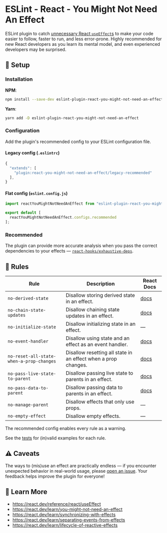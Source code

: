# ESLint - React - You Might Not Need An Effect

ESLint plugin to catch [unnecessary React `useEffect`s](https://react.dev/learn/you-might-not-need-an-effect) to make your code easier to follow, faster to run, and less error-prone. Highly recommended for new React developers as you learn its mental model, and even experienced developers may be surprised.

## 🚀 Setup

### Installation

**NPM**:

```bash
npm install --save-dev eslint-plugin-react-you-might-not-need-an-effect
```

**Yarn**:

```bash
yarn add -D eslint-plugin-react-you-might-not-need-an-effect
```

### Configuration

Add the plugin's recommended config to your ESLint configuration file.

#### Legacy config (`.eslintrc`)

```js
{
  "extends": [
    "plugin:react-you-might-not-need-an-effect/legacy-recommended"
  ],
}
```

#### Flat config (`eslint.config.js`)

```js
import reactYouMightNotNeedAnEffect from "eslint-plugin-react-you-might-not-need-an-effect";

export default [
  reactYouMightNotNeedAnEffect.configs.recommended
];
```

### Recommended

The plugin can provide more accurate analysis when you pass the correct dependencies to your effects — [`react-hooks/exhaustive-deps`](https://www.npmjs.com/package/eslint-plugin-react-hooks).

## 🔎 Rules

| Rule | Description | React Docs |
|------|-------------|---------------|
| `no-derived-state` | Disallow storing derived state in an effect. | [docs](https://react.dev/learn/you-might-not-need-an-effect#updating-state-based-on-props-or-state) |
| `no-chain-state-updates` | Disallow chaining state updates in an effect. | [docs](https://react.dev/learn/you-might-not-need-an-effect#chains-of-computations) |
| `no-initialize-state` | Disallow initializing state in an effect. | — |
| `no-event-handler` | Disallow using state and an effect as an event handler. | [docs](https://react.dev/learn/you-might-not-need-an-effect#sharing-logic-between-event-handlers) |
| `no-reset-all-state-when-a-prop-changes` | Disallow resetting all state in an effect when a prop changes. | [docs](https://react.dev/learn/you-might-not-need-an-effect#resetting-all-state-when-a-prop-changes) |
| `no-pass-live-state-to-parent` | Disallow passing live state to parents in an effect. | [docs](https://react.dev/learn/you-might-not-need-an-effect#notifying-parent-components-about-state-changes) |
| `no-pass-data-to-parent` | Disallow passing data to parents in an effect. | [docs](https://react.dev/learn/you-might-not-need-an-effect#passing-data-to-the-parent) |
| `no-manage-parent` | Disallow effects that only use props. | — |
| `no-empty-effect` | Disallow empty effects. | — |

The recommended config enables every rule as a warning.

See the [tests](./test) for (in)valid examples for each rule.

## ⚠️ Caveats

The ways to (mis)use an effect are practically endless — if you encounter unexpected behavior in real-world usage, please [open an issue](https://github.com/NickvanDyke/eslint-plugin-react-you-might-not-need-an-effect/issues/new). Your feedback helps improve the plugin for everyone!

## 📖 Learn More

- https://react.dev/reference/react/useEffect
- https://react.dev/learn/you-might-not-need-an-effect
- https://react.dev/learn/synchronizing-with-effects
- https://react.dev/learn/separating-events-from-effects
- https://react.dev/learn/lifecycle-of-reactive-effects
